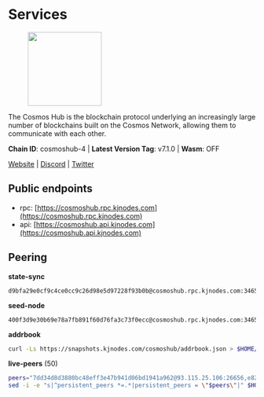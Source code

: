 # Services

<figure><img src="https://raw.githubusercontent.com/kj89/testnet_manuals/main/pingpub/logos/cosmoshub.png" width="150" alt=""><figcaption></figcaption></figure>

The Cosmos Hub is the blockchain protocol underlying an  increasingly large number of blockchains built on the  Cosmos Network, allowing them to communicate with each other.

**Chain ID**: cosmoshub-4 | **Latest Version Tag**: v7.1.0 | **Wasm**: OFF

[Website](https://hub.cosmos.network) | [Discord](https://discord.gg/cosmosnetwork) | [Twitter](https://twitter.com/cosmoshub)


## Public endpoints

* rpc: [https://cosmoshub.rpc.kjnodes.com](https://cosmoshub.rpc.kjnodes.com)
* api: [https://cosmoshub.api.kjnodes.com](https://cosmoshub.api.kjnodes.com)

## Peering

**state-sync**

```text
d9bfa29e0cf9c4ce0cc9c26d98e5d97228f93b0b@cosmoshub.rpc.kjnodes.com:34656
```

**seed-node**

```text
400f3d9e30b69e78a7fb891f60d76fa3c73f0ecc@cosmoshub.rpc.kjnodes.com:34659
```

**addrbook**
```bash
curl -Ls https://snapshots.kjnodes.com/cosmoshub/addrbook.json > $HOME/.gaia/config/addrbook.json
```

**live-peers** (50)
```bash
peers="7dd34d8d3880bc48eff3e47b941d06bd1941a962@93.115.25.106:26656,e829d4764a5cecc44b3414777853b34407b36601@185.16.39.179:26656,cd7af8aaa29bca12c575dedb77a4a1efe019e661@54.77.214.250:26656,d9bfa29e0cf9c4ce0cc9c26d98e5d97228f93b0b@65.109.88.38:34656,5b4529df65f9c1006d51472a827f1deb23825ba2@167.235.34.35:14656,84cc83cd09a974a234a3fdb5bb4fd46fd856f8ec@142.132.135.239:26656,5f48aeb3343f1df87a1c07429f66286c95b7e0b5@54.164.190.216:26656,e0ab6c5cc86959853f499236b8297344802ac5f4@5.161.139.201:26656,8dc4fd0007c74bdf4b7ee1e5a3ab68161cc8f845@142.132.208.213:26656,90a572b126de59fb924b050669e3d0851c7e8dd1@89.149.218.130:26656,b79e1d3a621bdafd3a8d9a49dff8f4737d0bedc9@52.73.168.104:26656,cf10a45ead9e76d45b06dee97ef779e65103c78e@3.128.185.235:26656,d35f08a60aeb2729d07e92e778b4c6f83379092e@18.138.160.68:26656,213857e741833d17275ea559bb2d0342398cec99@35.245.206.45:26656,a784d54afef0bb2000bb1bc116ad62de4488fc19@173.212.199.111:26656,8b0f46b260b9e9f914d53b1f563bd2b43ddfb3b1@65.109.163.200:26656,dd53fa5cfb6a604feb80860d47506d0dd84baa12@142.132.210.234:26656,1d02b4300c6b6fd1123a20502f0b3c0ce3b73654@88.198.16.9:26656,7b8ab74fa7c3cc10b203b990abfc86e1a0b82a79@34.254.201.211:26656,f701e3e0b7983c5a9e8ef34f88acd82ebd661c87@64.44.148.194:26656,9d048653fa4d98e6c0760ed0c54ad2d257ba46df@65.108.137.34:26656,241b17dba97a2ed3c3747d12781fb86c9706e2d4@89.58.27.86:26656,edb0f4a27416d0488fbd0177c0961bfa66ef560a@52.76.56.139:26656,344d87e04fdf04be760da5069a59d9a489b886a6@52.14.44.1:26656,44594a57ce538a21f8558bcb1c9ce560ad879e3e@15.235.114.84:26656,1cce99042f884d669e7287e3e362bff8e385c63e@46.4.79.183:26726,d9dbd30f7e9ae99dc05645f48f4637c2f4a14645@34.107.9.71:26656,3da88430414ec9084c8983fe4d462cce655ff1f3@51.222.245.114:26656,ba3bacc714817218562f743178228f23678b2873@34.141.15.99:26656,7023db1ac96fe1053640206c44e04b41e29de273@47.75.119.188:26656,51c49b57b371e3645de715e0034236a8bd61965e@35.234.21.2:26656,c03593feca52899e9cc38ae0fed671fb96ab0bba@52.203.105.100:26656,daa6d8314246ad65037a48ec2e2266eeea9d46f8@154.53.63.50:26656,c940e11c1072dad06da3b1b48ca92966bb37e93a@74.96.207.58:28721,96695949a73912f4486f52c133e5f800e51b29d6@115.79.141.245:22656,bd410d4564f7e0dd9a0eb16a64c337a059e11b80@47.103.35.130:26656,2e470eb2dfd65ffa34a9ae2d73646f82c6e594b7@65.108.10.36:26656,d54eacb237dfbc0eb934a45509f878eb3ea3a5b3@64.44.148.195:26656,c1e437f73b8889b78ea34981e7c349157ad80284@107.135.15.66:26656,381a2e419620a56ecdb3684a4272ee9e5b989e0a@18.166.143.49:26656,bc737531d441cf2e41dfa70f822a9a06440e3df1@220.85.113.37:26656,c540af0c82963228aa865d27d9b6142fc54b571d@176.9.102.164:26656,dff07399aeadf3f1b6edfac07f92a238112d3036@93.189.30.120:26656,803abd0b6b0478ab7f7e38dbda89902ca67f8778@65.21.90.137:11956,32bdba6ced12cdf2e534566e6c3d66ee2f7ef494@84.244.95.229:26656,2441e90fcb341fcd5bebec15b54e346cdca64a9b@135.148.123.8:14956,f1b16c603f3a0e59f0ce5179dc80f549a7ecd0e2@34.75.60.33:26656,9d7d9ba2b9bc1c805a24413fcfdc75010d52dd61@159.89.101.239:26090,db7850e8e9bef0568904b7d5bcaec813e8e3d295@34.27.227.166:26656,9c116194f25fd0d146019f171ef0f49904dcc586@167.86.98.230:26656"
sed -i -e "s|^persistent_peers *=.*|persistent_peers = \"$peers\"|" $HOME/.gaia/config/config.toml
```

